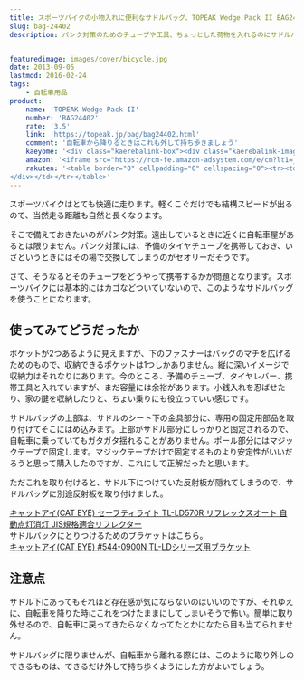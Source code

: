 ```yaml
---
title: スポーツバイクの小物入れに便利なサドルバッグ、TOPEAK Wedge Pack II BAG24402をレビュー
slug: bag-24402
description: パンク対策のためのチューブや工具、ちょっとした荷物を入れるのにサドルバッグを購入しました。サドルの上部に固定するタイプのものなので、走行中にガタガタ揺れないのがいいです。収容力も充分で、荷物入れとして活躍してくれます。


featuredimage: images/cover/bicycle.jpg
date: 2013-09-05
lastmod: 2016-02-24
tags: 
    - 自転車用品
product:
    name: 'TOPEAK Wedge Pack II'
    number: 'BAG24402'
    rate: '3.5'
    link: 'https://topeak.jp/bag/bag24402.html'
    comment: '自転車から降りるときはこれも外して持ち歩きましょう'
    kaeyome: '<div class="kaerebalink-box"><div class="kaerebalink-image"><a href="https://www.amazon.co.jp/exec/obidos/ASIN/B002FIS098/illusionspace-22/ref=nosim/" rel="nofollow" target="_blank"><img src="https://ecx.images-amazon.com/images/I/51bsNqpL4hL._SL160_.jpg" style="border: none;" /></a></div><div class="kaerebalink-info"><div class="kaerebalink-name"><a href="https://www.amazon.co.jp/exec/obidos/ASIN/B002FIS098/illusionspace-22/ref=nosim/" rel="nofollow" target="_blank">TOPEAK(トピーク) Wedge Pack II Mサイズ ブラック BAG24402</a><div class="kaerebalink-powered-date">posted with <a href="https://kaereba.com" rel="nofollow" target="_blank">カエレバ</a></div></div><div class="kaerebalink-detail"> TOPEAK(トピーク) 2011-11-08    </div><div class="kaerebalink-link1"><div class="shoplinkamazon"><a href="https://www.amazon.co.jp/gp/search?keywords=BAG24402&__mk_ja_JP=%83J%83%5E%83J%83i&tag=illusionspace-22" rel="nofollow" target="_blank" title="アマゾン" >Amazonで購入</a></div><div class="shoplinkrakuten"><a href="https://hb.afl.rakuten.co.jp/hgc/0e95387f.f2aef20d.0e953880.25e412bd/?pc=http%3A%2F%2Fsearch.rakuten.co.jp%2Fsearch%2Fmall%2FBAG24402%2F-%2Ff.1-p.1-s.1-sf.0-st.A-v.2%3Fx%3D0%26scid%3Daf_ich_link_urltxt%26m%3Dhttp%3A%2F%2Fm.rakuten.co.jp%2F" rel="nofollow" target="_blank" title="楽天市場" >楽天市場で購入</a></div></div></div><div class="booklink-footer" style="clear: left"></div></div>'
    amazon: '<iframe src="https://rcm-fe.amazon-adsystem.com/e/cm?lt1=_blank&bc1=000000&IS2=1&bg1=FFFFFF&fc1=000000&lc1=0000FF&t=illusionspace-22&o=9&p=8&l=as4&m=amazon&f=ifr&ref=ss_til&asins=B002FIS098" style="width:120px;height:240px;" scrolling="no" marginwidth="0" marginheight="0" frameborder="0"></iframe>'
    rakuten: '<table border="0" cellpadding="0" cellspacing="0"><tr><td valign="top"><div style="border:1px solid;margin:0px;padding:6px 0px;width:120px;text-align:center;float:left"><a href="https://hb.afl.rakuten.co.jp/hgc/11b22e15.ced4eb45.11b22e16.6d55e991/?pc=http%3a%2f%2fitem.rakuten.co.jp%2fo-trick%2frr11marui065%2f%3fscid%3daf_link_tbl&m=http%3a%2f%2fm.rakuten.co.jp%2fo-trick%2fi%2f10146662%2f" target="_blank"><img src="https://hbb.afl.rakuten.co.jp/hgb/?pc=http%3a%2f%2fthumbnail.image.rakuten.co.jp%2f%400_mall%2fo-trick%2fcabinet%2fmarui2%2f11marui065.jpg%3f_ex%3d80x80&m=http%3a%2f%2fthumbnail.image.rakuten.co.jp%2f%400_mall%2fo-trick%2fcabinet%2fmarui2%2f11marui065.jpg%3f_ex%3d64x64" alt="【パーツのみを総額1万円で送料無料】TOPEAK（トピーク）サドルバッ..." border="0" style="margin:0px;padding:0px"></a><p style="font-size:12px;line-height:1.4em;text-align:left;margin:0px;padding:2px 6px"><a href="https://hb.afl.rakuten.co.jp/hgc/11b22e15.ced4eb45.11b22e16.6d55e991/?pc=http%3a%2f%2fitem.rakuten.co.jp%2fo-trick%2frr11marui065%2f%3fscid%3daf_link_tbl&m=http%3a%2f%2fm.rakuten.co.jp%2fo-trick%2fi%2f10146662%2f" target="_blank">【パーツのみを総額1万円で送料無料】TOPEAK（トピーク）サドルバッ...</a>
</div></td></tr></table>'
---
```


スポーツバイクはとても快適に走ります。軽くこぐだけでも結構スピードが出るので、当然走る距離も自然と長くなります。

そこで備えておきたいのがパンク対策。遠出しているときに近くに自転車屋があるとは限りません。パンク対策には、予備のタイヤチューブを携帯しておき、いざというときにはその場で交換してしまうのがセオリーだそうです。

さて、そうなるとそのチューブをどうやって携帯するかが問題となります。スポーツバイクには基本的にはカゴなどついていないので、このようなサドルバッグを使うことになります。


## 使ってみてどうだったか


ポケットが2つあるように見えますが、下のファスナーはバッグのマチを広げるためのもので、収納できるポケットは1つしかありません。縦に深いイメージで収納力はそれなりにあります。今のところ、予備のチューブ、タイヤレバー、携帯工具と入れていますが、まだ容量には余裕があります。小銭入れを忍ばせたり、家の鍵を収納したりと、ちょい乗りにも役立っていい感じです。

サドルバッグの上部は、サドルのシート下の金具部分に、専用の固定用部品を取り付けてそこにはめ込みます。上部がサドル部分にしっかりと固定されるので、自転車に乗っていてもガタガタ揺れることがありません。ポール部分にはマジックテープで固定します。マジックテープだけで固定するものより安定性がいいだろうと思って購入したのですが、これにして正解だったと思います。

ただこれを取り付けると、サドル下につけていた反射板が隠れてしまうので、サドルバッグに別途反射板を取り付けました。

<div data-role="amazonjs" data-asin="B004QXH9QK" data-locale="JP" data-tmpl="" data-img-size="" class="asin_B004QXH9QK_JP_ amazonjs_item"><div class="amazonjs_indicator"><span class="amazonjs_indicator_img"></span><a class="amazonjs_indicator_title" href="#">キャットアイ(CAT EYE) セーフティライト TL-LD570R リフレックスオート 自動点灯消灯 JIS規格適合リフレクター</a><span class="amazonjs_indicator_footer"></span></div></div>
サドルバックにとりつけるためのブラケットはこちら。

<div data-role="amazonjs" data-asin="B000AR6FW0" data-locale="JP" data-tmpl="" data-img-size="" class="asin_B000AR6FW0_JP_ amazonjs_item"><div class="amazonjs_indicator"><span class="amazonjs_indicator_img"></span><a class="amazonjs_indicator_title" href="#">キャットアイ(CAT EYE) #544-0900N TL-LDシリーズ用ブラケット</a><span class="amazonjs_indicator_footer"></span></div></div>

## 注意点


サドル下にあってもそれほど存在感が気にならないのはいいのですが、それゆえに、自転車を降りた時にこれをつけたままにしてしまいそうで怖い。簡単に取り外せるので、自転車に戻ってきたらなくなってたとかになたら目も当てられません。

サドルバッグに限りませんが、自転車から離れる際には、このように取り外しのできるものは、できるだけ外して持ち歩くようにした方がよいでしょう。


  